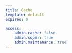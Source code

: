 ```yaml
---
title: Cache
template: default
expires: 0

access:
    admin.cache: false
    admin.super: true
    admin.maintenance: true
---
```

